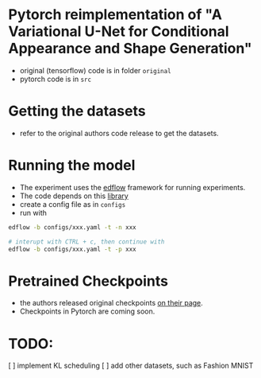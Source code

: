 # Pytorch reimplementation of "A Variational U-Net for Conditional Appearance and Shape Generation"

* original (tensorflow) code is in folder `original`
* pytorch code is in `src`



# Getting the datasets

* refer to the original authors code release to get the datasets.


# Running the model


* The experiment uses the [edflow](https://github.com/pesser/edflow) framework for running experiments.
* The code depends on this [library](https://github.com/theRealSuperMario/supermariopy)
* create a config file as in `configs`
* run with 
```bash
edflow -b configs/xxx.yaml -t -n xxx

# interupt with CTRL + c, then continue with
edflow -b configs/xxx.yaml -t -p xxx
```


# Pretrained Checkpoints

* the authors released original checkpoints [on their page](https://github.com/CompVis/vunet).
* Checkpoints in Pytorch are coming soon.


# TODO:
[ ] implement KL scheduling
[ ] add other datasets, such as Fashion MNIST

